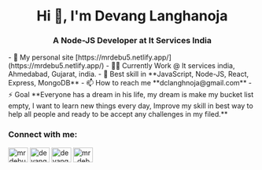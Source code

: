 <h1 align="center">Hi 👋, I'm Devang Langhanoja</h1>
<h3 align="center">A Node-JS Developer at It Services India</h3>
- 🔭 My personal site [https://mrdebu5.netlify.app/](https://mrdebu5.netlify.app/)
- 👨‍💻 Currently Work @ It services india, Ahmedabad, Gujarat, india.
- 🤹 Best skill in **JavaScript, Node-JS, React, Express, MongoDB**
- 📫 How to reach me **dclanghnoja@gmail.com**
- ⚡ Goal **Everyone has a dream in his life, my dream is make my bucket list empty, I want to learn new things every day, Improve my skill in best way to help all people and ready to be accept any challenges in my filed.**
<h3 align="left">Connect with me:</h3>
<p align="left">
<a href="https://twitter.com/mrdebu5" target="blank"><img align="center" src="https://cdn.jsdelivr.net/npm/simple-icons@3.0.1/icons/twitter.svg" alt="mrdebu5" height="30" width="40" /></a>
<a href="https://linkedin.com/in/devang langhanoja" target="blank"><img align="center" src="https://cdn.jsdelivr.net/npm/simple-icons@3.0.1/icons/linkedin.svg" alt="devang langhanoja" height="30" width="40" /></a>
<a href="https://in.linkedin.com/in/devang-langhanoja-29961719b" target="blank"><img align="center" src="https://cdn.jsdelivr.net/npm/simple-icons@3.0.1/icons/linkedin.svg" alt="devang langhanoja" height="30" width="40" /></a>
<a href="https://instagram.com/mr_debu_5" target="blank"><img align="center" src="https://cdn.jsdelivr.net/npm/simple-icons@3.0.1/icons/instagram.svg" alt="mr_debu_5" height="30" width="40" /></a>
</p>
